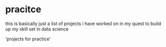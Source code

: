 # pracitce

this is basically just a list of projects i have worked on in my quest to build up my skill set in data science

'projects for practice'

